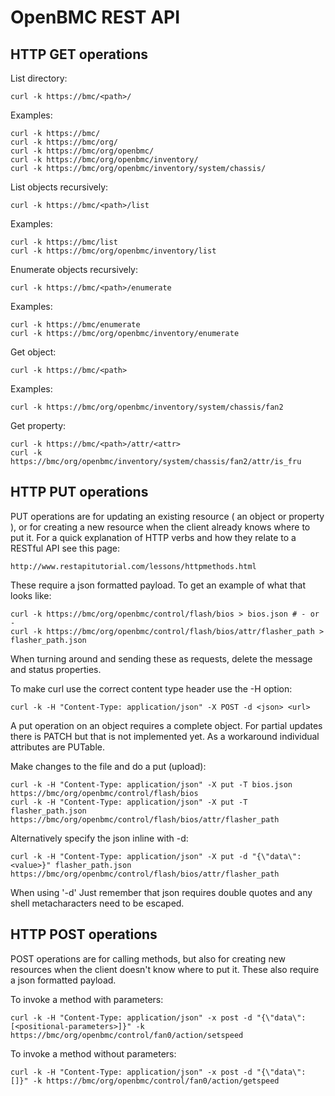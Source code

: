 # OpenBMC REST API
## HTTP GET operations
List directory:
```
curl -k https://bmc/<path>/
```
Examples:
```
curl -k https://bmc/
curl -k https://bmc/org/
curl -k https://bmc/org/openbmc/
curl -k https://bmc/org/openbmc/inventory/
curl -k https://bmc/org/openbmc/inventory/system/chassis/
```

List objects recursively:
```
curl -k https://bmc/<path>/list
```
Examples:
```
curl -k https://bmc/list
curl -k https://bmc/org/openbmc/inventory/list
```

Enumerate objects recursively:
```
curl -k https://bmc/<path>/enumerate
```
Examples:
```
curl -k https://bmc/enumerate
curl -k https://bmc/org/openbmc/inventory/enumerate

```

Get object:
```
curl -k https://bmc/<path>
```
Examples:
```
curl -k https://bmc/org/openbmc/inventory/system/chassis/fan2
```

Get property:
```
curl -k https://bmc/<path>/attr/<attr>
curl -k https://bmc/org/openbmc/inventory/system/chassis/fan2/attr/is_fru
```

## HTTP PUT operations
PUT operations are for updating an existing resource ( an object or property ), or for creating a new resource when the client already knows where to put it.
For a quick explanation of HTTP verbs and how they relate to a RESTful API see this page:
```
http://www.restapitutorial.com/lessons/httpmethods.html
```

These require a json formatted payload.  To get an example of what that looks like:
```
curl -k https://bmc/org/openbmc/control/flash/bios > bios.json # - or -
curl -k https://bmc/org/openbmc/control/flash/bios/attr/flasher_path > flasher_path.json
```

When turning around and sending these as requests, delete the message and status properties.

To make curl use the correct content type header use the -H option:
```
curl -k -H "Content-Type: application/json" -X POST -d <json> <url>
```
A put operation on an object requires a complete object.  For partial updates there is PATCH but that is not implemented yet.  As a workaround individual attributes are PUTable.

Make changes to the file and do a put (upload):

```
curl -k -H "Content-Type: application/json" -X put -T bios.json https://bmc/org/openbmc/control/flash/bios
curl -k -H "Content-Type: application/json" -X put -T flasher_path.json https://bmc/org/openbmc/control/flash/bios/attr/flasher_path
```

Alternatively specify the json inline with -d:
```
curl -k -H "Content-Type: application/json" -X put -d "{\"data\": <value>}" flasher_path.json https://bmc/org/openbmc/control/flash/bios/attr/flasher_path
```

When using '-d' Just remember that json requires double quotes and any shell metacharacters need to be escaped.

## HTTP POST operations
POST operations are for calling methods, but also for creating new resources when the client doesn't know where to put it.
These also require a json formatted payload.

To invoke a method with parameters:
```
curl -k -H "Content-Type: application/json" -x post -d "{\"data\": [<positional-parameters>]}" -k https://bmc/org/openbmc/control/fan0/action/setspeed
```
To invoke a method without parameters:
```
curl -k -H "Content-Type: application/json" -x post -d "{\"data\": []}" -k https://bmc/org/openbmc/control/fan0/action/getspeed
```
